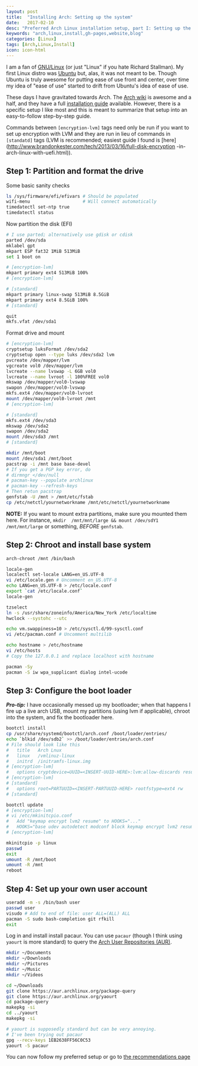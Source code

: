 ```yaml
---
layout: post
title:  "Installing Arch: Setting up the system"
date:   2017-02-10
desc: "Preferred Arch Linux installation setup, part I: Setting up the system to get a bootable Arch installation."
keywords: "arch,linux,install,gh-pages,website,blog"
categories: [Linux]
tags: [Arch,Linux,Install]
icon: icon-html
---
```


I am a fan of [GNU/Linux](https://en.wikipedia.org/wiki/GNU/Linux) (or
just "Linux" if you hate Richard Stallman). My first Linux distro was
[Ubuntu](https://www.ubuntu.com/) but, alas, it was not meant to be.
Though Ubuntu is truly awesome for putting ease of use front and center,
over time my idea of "ease of use" started to drift from Ubuntu's idea
of ease of use.

These days I have gravitated towards Arch. The
[Arch wiki](https://wiki.archlinux.org) is awesome
and a half, and they have a full [installation
guide](https://wiki.archlinux.org/index.php/Beginners%27_guide)
available. However, there is a specific setup I like most and this is
meant to summarize that setup into an easy-to-follow step-by-step guide.

Commands between `[encryption-lvm]` tags need only be run if you want
to set up encryption with LVM and they are run in lieu of commands
in `[standatd]` tags (LVM is recommended; easiest guide I found is
[here](http://www.brandonkester.com/tech/2013/03/16/full-disk-encryption
-in-arch-linux-with-uefi.html)).

Step 1: Partition and format the drive
--------------------------------------

Some basic sanity checks

```bash
ls /sys/firmware/efi/efivars # Should be populated
wifi-menu                    # Will connect automatically
timedatectl set-ntp true
timedatectl status
```

Now partition the disk (EFI)

```bash
# I use parted; alternatively use gdisk or cdisk
parted /dev/sda
mklabel gpt
mkpart ESP fat32 1MiB 513MiB
set 1 boot on

# [encryption-lvm]
mkpart primary ext4 513MiB 100%
# [encryption-lvm]

# [standard]
mkpart primary linux-swap 513MiB 8.5GiB
mkpart primary ext4 8.5GiB 100%
# [standard]

quit
mkfs.vfat /dev/sda1
```

Format drive and mount

```bash
# [encryption-lvm]
cryptsetup luksFormat /dev/sda2
cryptsetup open --type luks /dev/sda2 lvm
pvcreate /dev/mapper/lvm
vgcreate vol0 /dev/mapper/lvm
lvcreate --name lvswap -L 6GB vol0
lvcreate --name lvroot -l 100%FREE vol0
mkswap /dev/mapper/vol0-lvswap
swapon /dev/mapper/vol0-lvswap
mkfs.ext4 /dev/mapper/vol0-lvroot
mount /dev/mapper/vol0-lvroot /mnt
# [encryption-lvm]

# [standard]
mkfs.ext4 /dev/sda3
mkswap /dev/sda2
swapon /dev/sda2
mount /dev/sda3 /mnt
# [standard]

mkdir /mnt/boot
mount /dev/sda1 /mnt/boot
pacstrap -i /mnt base base-devel
# If you get a PGP key error, do
# dirmngr </dev/null
# pacman-key --populate archlinux
# pacman-key --refresh-keys
# Then retun pacstrap
genfstab -U /mnt > /mnt/etc/fstab
cp /etc/netctl/yournetworkname /mnt/etc/netctl/yournetworkname
```

**NOTE:** If you want to mount extra partitions, make sure you mounted them here. For instance, `mkdir  /mnt/mnt/large && mount /dev/sdY1 /mnt/mnt/large` or something, *BEFORE* `genfstab`.

Step 2: Chroot and install base system
--------------------------------------

```bash
arch-chroot /mnt /bin/bash

locale-gen
localectl set-locale LANG=en_US.UTF-8
vi /etc/locale.gen # Uncomment en_US.UTF-8
echo LANG=en_US.UTF-8 > /etc/locale.conf
export `cat /etc/locale.conf`
locale-gen

tzselect
ln -s /usr/share/zoneinfo/America/New_York /etc/localtime
hwclock --systohc --utc

echo vm.swappiness=10 > /etc/sysctl.d/99-sysctl.conf
vi /etc/pacman.conf # Uncomment multilib

echo hostname > /etc/hostname
vi /etc/hosts
# Copy the 127.0.0.1 and replace localhost with hostname

pacman -Sy
pacman -S iw wpa_supplicant dialog intel-ucode
```

Step 3: Configure the boot loader
---------------------------------

_**Pro-tip:**_ I have occasionally messed up my bootloader; when that happens I fire up a live arch USB, mount my partitions (using lvm if applicable), chroot into the system, and fix the bootloader here.

```bash
bootctl install
cp /usr/share/systemd/bootctl/arch.conf /boot/loader/entries/
echo `blkid /dev/sdb2` >> /boot/loader/entries/arch.conf
# File should look like this
#   title   Arch Lnux
#   linux   /vmlinuz-linux
#   initrd  /initramfs-linux.img
# [encryption-lvm]
#   options cryptdevice=UUID=<INSERT-UUID-HERE>:lvm:allow-discards resume=/dev/mapper/vol0-lvswap root=/dev/mapper/vol0-lvroot rw quiet
# [encryption-lvm]
# [standard]
#   options root=PARTUUID=<INSERT-PARTUUID-HERE> rootfstype=ext4 rw
# [standard]

bootctl update
# [encryption-lvm]
# vi /etc/mkinitcpio.conf
#   Add "keymap encrypt lvm2 resume" to HOOKS="..."
#   HOOKS="base udev autodetect modconf block keymap encrypt lvm2 resume filesystems keyboard fsck"
# [encryption-lvm]

mkinitcpio -p linux
passwd
exit
umount -R /mnt/boot
umount -R /mnt
reboot
```

Step 4: Set up your own user account
------------------------------------

```bash
useradd -m -s /bin/bash user
passwd user
visudo # Add to end of file: user ALL=(ALL) ALL
pacman -S sudo bash-completion git rfkill
exit
```

Log in and install install pacaur. You can use `pacaur` (though I think using `yaourt` is more standard) to query the [Arch User Repositories (AUR)](aur.archlinux.org).

```bash
mkdir ~/Documents
mkdir ~/Downloads
mkdir ~/Pictures
mkdir ~/Music
mkdir ~/Videos

cd ~/Downloads
git clone https://aur.archlinux.org/package-query
git clone https://aur.archlinux.org/yaourt
cd package-query
makepkg -si
cd ../yaourt
makepkg -si

# yaourt is supposedly standard but can be very annoying.
# I've been trying out pacaur
gpg --recv-keys 1EB2638FF56C0C53
yaourt -S pacaur
```

You can now follow my preferred setup or go to [the recommendations page](http://https://wiki.archlinux.org/index.php/General_recommendations)

